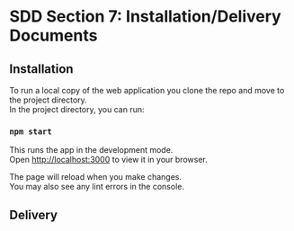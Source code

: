 # SDD Section 7: Installation/Delivery Documents

## Installation
To run a local copy of the web application you clone the repo and move to the project directory.  
In the project directory, you can run:

### `npm start`

This runs the app in the development mode.\
Open [http://localhost:3000](http://localhost:3000) to view it in your browser.

The page will reload when you make changes.\
You may also see any lint errors in the console.

## Delivery

